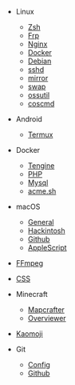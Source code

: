 - Linux
  - [Zsh](Linux/Zsh.md)
  - [Frp](Linux/Frp.md)
  - [Nginx](Linux/Nginx.md)
  - [Docker](Linux/Docker.md)
  - [Debian](Linux/Debian.md)
  - [sshd](Linux/sshd.md)
  - [mirror](Linux/mirror.md)
  - [swap](Linux/swap.md)
  - [ossutil](Linux/ossutil.md)
  - [coscmd](Linux/coscmd.md)
  
- Android
  
  - [Termux](Android/Termux.md)
  
- Docker
  - [Tengine](Docker/Tengine.md)
  - [PHP](Docker/PHP.md)
  - [Mysql](Docker/Mysql.md)
  - [acme.sh](Docker/acme.sh.md)
  
- macOS
  - [General](macOS/General.md)
  - [Hackintosh](macOS/Hackintosh.md)
  - [Github](macOS/Github.md)
  - [AppleScript](macOS/AppleScript.md)

- [FFmpeg](FFmpeg.md)

- [CSS](CSS.md)

- Minecraft
  - [Mapcrafter](Minecraft/Mapcrafter.md)
  - [Overviewer](Minecraft/Overviewer.md)
  
- [Kaomoji](Kaomoji.md)

- Git
  - [Config](Git/Config.md)
  - [Github](Git/Github.md)
